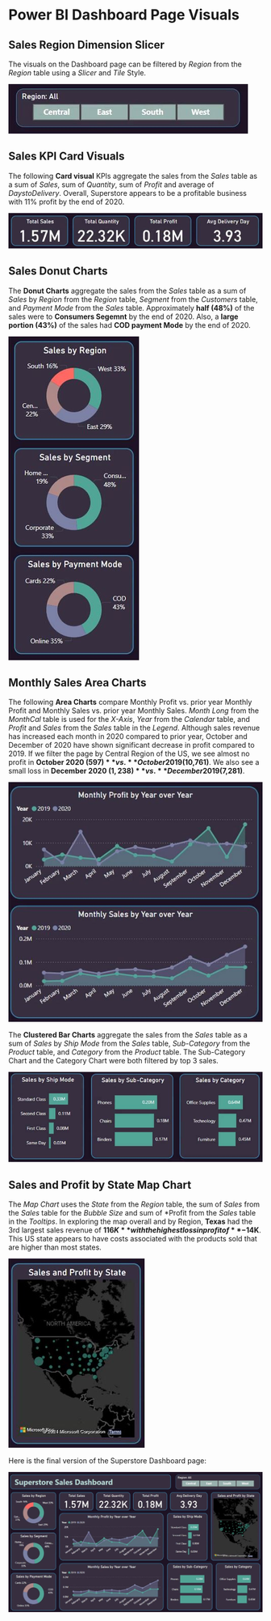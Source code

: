 # Power BI Dashboard Page Visuals

## Sales Region Dimension Slicer

The visuals on the Dashboard page can be filtered by *Region* from the *Region* table using a *Slicer* and *Tile* Style.

![Dashboard Region Slicer](https://github.com/danvuk567/Predictive-Sales-Forecasting/blob/main/images/Power_BI_Dashboard_Region_Slicer.jpg?raw=true)

## Sales KPI Card Visuals

The following **Card visual** KPIs aggregate the sales from the *Sales* table as a sum of *Sales*, sum of *Quantity*, sum of *Profit* and average of *DaystoDelivery*. Overall, Superstore appears to be a profitable business with 11% profit by the end of 2020.

![Dashboard Sales KPI Cards](https://github.com/danvuk567/Predictive-Sales-Forecasting/blob/main/images/Power_BI_Dashboard_Sales_KPI_Cards.jpg?raw=true)

## Sales Donut Charts

The **Donut Charts** aggregate the sales from the *Sales* table as a sum of *Sales* by *Region* from the *Region* table, *Segment* from the *Customers* table, and *Payment Mode* from the *Sales* table. Approximately **half (48%)** of the sales were to **Consumers Segemnt** by the end of 2020. Also, a **large portion (43%)** of the sales had **COD payment Mode** by the end of 2020.

![Dashboard Donut Charts](https://github.com/danvuk567/Predictive-Sales-Forecasting/blob/main/images/Power_BI_Dashboard_Donut_Charts.jpg?raw=true)

## Monthly Sales Area Charts

The following **Area Charts** compare Monthly Profit vs. prior year Monthly Profit and Monthly Sales vs. prior year Monthly Sales. *Month Long* from the *MonthCal* table is used for the *X-Axis*, *Year* from the *Calendar* table, and *Profit* and *Sales* from the *Sales* table in the *Legend*. Although sales revenue has increased each month in 2020 compared to prior year, October and December of 2020 have shown significant decrease in profit compared to 2019. If we filter the page by Central Region of the US, we see almost no profit in **October 2020 ($597)** vs. **October 2019 ($10,761)**. We also see a small loss in **December 2020 ($1,238)** vs. **December 2019 ($7,281)**.

![Dashboard Area Charts](https://github.com/danvuk567/Predictive-Sales-Forecasting/blob/main/images/Power_BI_Dashboard_Area_Charts.jpg?raw=true)

The **Clustered Bar Charts** aggregate the sales from the *Sales* table as a sum of *Sales* by *Ship Mode* from the *Sales* table, *Sub-Category* from the *Product* table, and *Category* from the *Product* table. 
The Sub-Category Chart and the Category Chart were both filtered by top 3 sales.

![Dashboard Clustered Bar Charts](https://github.com/danvuk567/Predictive-Sales-Forecasting/blob/main/images/Power_BI_Dashboard_Clustered_Bar_Charts.jpg?raw=true)

## Sales and Profit by State Map Chart

The *Map Chart* uses the *State* from the *Region* table, the sum of *Sales* from the *Sales* table for the *Bubble Size* and sum of *Profit from the *Sales* table in the *Tooltips*. In exploring the map overall and 
by Region, **Texas** had the 3rd largest sales revenue of **$116K** with the highest loss in profit of **-$14K**. This US state appears to have costs associated with the products sold that are higher than most states.

![Dashboard Map Chart](https://github.com/danvuk567/Predictive-Sales-Forecasting/blob/main/images/Power_BI_Dashboard_Map_Chart.jpg?raw=true)

Here is the final version of the Superstore Dashboard page:

![Dashboard Page](https://github.com/danvuk567/Predictive-Sales-Forecasting/blob/main/images/Power_BI-Dashboard-Page.jpg?raw=true)
